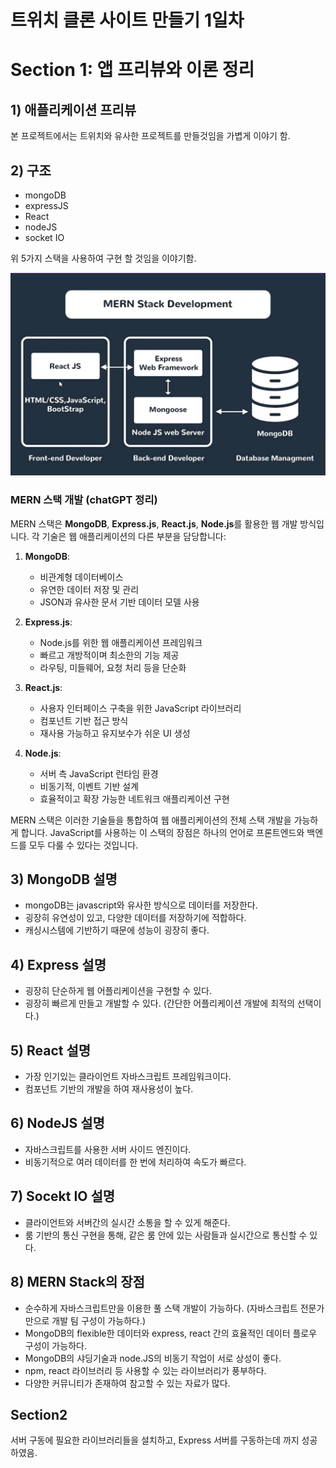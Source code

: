 # 트위치 클론 사이트 만들기 1일차 

# Section 1: 앱 프리뷰와 이론 정리

## 1) 애플리케이션 프리뷰

본 프로젝트에서는 트위치와 유사한 프로젝트를 만들것임을 가볍게 이야기 함.

## 2) 구조

- mongoDB
- expressJS
- React
- nodeJS
- socket IO

위 5가지 스택을 사용하여 구현 할 것임을 이야기함.

![이미지](./img/20231212002058.png)  

### MERN 스택 개발 (chatGPT 정리)

MERN 스택은 **MongoDB**, **Express.js**, **React.js**, **Node.js**를 활용한 웹 개발 방식입니다. 각 기술은 웹 애플리케이션의 다른 부분을 담당합니다:

1. **MongoDB**: 
    - 비관계형 데이터베이스
    - 유연한 데이터 저장 및 관리
    - JSON과 유사한 문서 기반 데이터 모델 사용

2. **Express.js**: 
    - Node.js를 위한 웹 애플리케이션 프레임워크
    - 빠르고 개방적이며 최소한의 기능 제공
    - 라우팅, 미들웨어, 요청 처리 등을 단순화

3. **React.js**: 
    - 사용자 인터페이스 구축을 위한 JavaScript 라이브러리
    - 컴포넌트 기반 접근 방식
    - 재사용 가능하고 유지보수가 쉬운 UI 생성

4. **Node.js**: 
    - 서버 측 JavaScript 런타임 환경
    - 비동기적, 이벤트 기반 설계
    - 효율적이고 확장 가능한 네트워크 애플리케이션 구현

MERN 스택은 이러한 기술들을 통합하여 웹 애플리케이션의 전체 스택 개발을 가능하게 합니다. JavaScript를 사용하는 이 스택의 장점은 하나의 언어로 프론트엔드와 백엔드를 모두 다룰 수 있다는 것입니다.


## 3) MongoDB 설명

- mongoDB는 javascript와 유사한 방식으로 데이터를 저장한다.
- 굉장히 유연성이 있고, 다양한 데이터를 저장하기에 적합하다.
- 캐싱시스템에 기반하기 때문에 성능이 굉장히 좋다.

## 4) Express 설명

- 굉장히 단순하게 웹 어플리케이션을 구현할 수 있다.
- 굉장히 빠르게 만들고 개발할 수 있다. (간단한 어플리케이션 개발에 최적의 선택이다.)


## 5) React 설명

- 가장 인기있는 클라이언트 자바스크립트 프레임워크이다.
- 컴포넌트 기반의 개발을 하여 재사용성이 높다.


## 6) NodeJS 설명

- 자바스크립트를 사용한 서버 사이드 엔진이다.
- 비동기적으로 여러 데이터를 한 번에 처리하여 속도가 빠르다.


## 7) Socekt IO 설명

- 클라이언트와 서버간의 실시간 소통을 할 수 있게 해준다.
- 룸 기반의 통신 구현을 통해, 같은 룸 안에 있는 사람들과 실시간으로 통신할 수 있다.

## 8) MERN Stack의 장점

- 순수하게 자바스크립트만을 이용한 풀 스택 개발이 가능하다. (자바스크립트 전문가 만으로 개발 팀 구성이 가능하다.)
- MongoDB의 flexible한 데이터와 express, react 간의 효율적인 데이터 플로우 구성이 가능하다.
- MongoDB의 샤딩기술과 node.JS의 비동기 작업이 서로 상성이 좋다.
- npm, react 라이브러리 등 사용할 수 있는 라이브러리가 풍부하다.
- 다양한 커뮤니티가 존재하여 참고할 수 있는 자료가 많다.

## Section2

서버 구동에 필요한 라이브러리들을 설치하고, Express 서버를 구동하는데 까지 성공하였음.